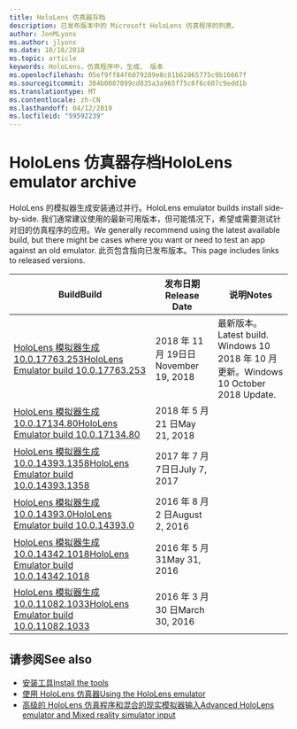 ```yaml
---
title: HoloLens 仿真器存档
description: 已发布版本中的 Microsoft HoloLens 仿真程序的列表。
author: JonMLyons
ms.author: jlyons
ms.date: 10/18/2018
ms.topic: article
keywords: HoloLens，仿真程序中，生成、 版本
ms.openlocfilehash: 05ef9ff84f6079289e8c81b62865775c9b16667f
ms.sourcegitcommit: 384b0087899cd835a3a965f75c6f6c607c9edd1b
ms.translationtype: MT
ms.contentlocale: zh-CN
ms.lasthandoff: 04/12/2019
ms.locfileid: "59592239"
---
```

# <a name="hololens-emulator-archive"></a><span data-ttu-id="912fd-104">HoloLens 仿真器存档</span><span class="sxs-lookup"><span data-stu-id="912fd-104">HoloLens emulator archive</span></span>

<span data-ttu-id="912fd-105">HoloLens 的模拟器生成安装通过并行。</span><span class="sxs-lookup"><span data-stu-id="912fd-105">HoloLens emulator builds install side-by-side.</span></span> <span data-ttu-id="912fd-106">我们通常建议使用的最新可用版本，但可能情况下，希望或需要测试针对旧的仿真程序的应用。</span><span class="sxs-lookup"><span data-stu-id="912fd-106">We generally recommend using the latest available build, but there might be cases where you want or need to test an app against an old emulator.</span></span> <span data-ttu-id="912fd-107">此页包含指向已发布版本。</span><span class="sxs-lookup"><span data-stu-id="912fd-107">This page includes links to released versions.</span></span>

|  <span data-ttu-id="912fd-108">Build</span><span class="sxs-lookup"><span data-stu-id="912fd-108">Build</span></span> |  <span data-ttu-id="912fd-109">发布日期</span><span class="sxs-lookup"><span data-stu-id="912fd-109">Release Date</span></span> |  <span data-ttu-id="912fd-110">说明</span><span class="sxs-lookup"><span data-stu-id="912fd-110">Notes</span></span> | 
|----------|----------|----------|
|  [<span data-ttu-id="912fd-111">HoloLens 模拟器生成 10.0.17763.253</span><span class="sxs-lookup"><span data-stu-id="912fd-111">HoloLens Emulator build 10.0.17763.253</span></span>](https://go.microsoft.com/fwlink/?linkid=2065980) | <span data-ttu-id="912fd-112">2018 年 11 月 19日日</span><span class="sxs-lookup"><span data-stu-id="912fd-112">November 19, 2018</span></span> | <span data-ttu-id="912fd-113">最新版本。</span><span class="sxs-lookup"><span data-stu-id="912fd-113">Latest build.</span></span> <span data-ttu-id="912fd-114">Windows 10 2018 年 10 月更新。</span><span class="sxs-lookup"><span data-stu-id="912fd-114">Windows 10 October 2018 Update.</span></span> |
|  [<span data-ttu-id="912fd-115">HoloLens 模拟器生成 10.0.17134.80</span><span class="sxs-lookup"><span data-stu-id="912fd-115">HoloLens Emulator build 10.0.17134.80</span></span>](https://go.microsoft.com/fwlink/?linkid=874531) | <span data-ttu-id="912fd-116">2018 年 5 月 21 日</span><span class="sxs-lookup"><span data-stu-id="912fd-116">May 21, 2018</span></span> | 
|  [<span data-ttu-id="912fd-117">HoloLens 模拟器生成 10.0.14393.1358</span><span class="sxs-lookup"><span data-stu-id="912fd-117">HoloLens Emulator build 10.0.14393.1358</span></span>](https://go.microsoft.com/fwlink/?linkid=852626) |  <span data-ttu-id="912fd-118">2017 年 7 月 7日日</span><span class="sxs-lookup"><span data-stu-id="912fd-118">July 7, 2017</span></span> |
|  [<span data-ttu-id="912fd-119">HoloLens 模拟器生成 10.0.14393.0</span><span class="sxs-lookup"><span data-stu-id="912fd-119">HoloLens Emulator build 10.0.14393.0</span></span>](http://go.microsoft.com/fwlink/?LinkID=823018) |  <span data-ttu-id="912fd-120">2016 年 8 月 2 日</span><span class="sxs-lookup"><span data-stu-id="912fd-120">August 2, 2016</span></span> |
|  [<span data-ttu-id="912fd-121">HoloLens 模拟器生成 10.0.14342.1018</span><span class="sxs-lookup"><span data-stu-id="912fd-121">HoloLens Emulator build 10.0.14342.1018</span></span>](http://go.microsoft.com/fwlink/?LinkID=823018) |  <span data-ttu-id="912fd-122">2016 年 5 月 31</span><span class="sxs-lookup"><span data-stu-id="912fd-122">May 31, 2016</span></span> |
|  [<span data-ttu-id="912fd-123">HoloLens 模拟器生成 10.0.11082.1033</span><span class="sxs-lookup"><span data-stu-id="912fd-123">HoloLens Emulator build 10.0.11082.1033</span></span>](http://go.microsoft.com/fwlink/?LinkID=724053) |  <span data-ttu-id="912fd-124">2016 年 3 月 30 日</span><span class="sxs-lookup"><span data-stu-id="912fd-124">March 30, 2016</span></span> |

## <a name="see-also"></a><span data-ttu-id="912fd-125">请参阅</span><span class="sxs-lookup"><span data-stu-id="912fd-125">See also</span></span>
* [<span data-ttu-id="912fd-126">安装工具</span><span class="sxs-lookup"><span data-stu-id="912fd-126">Install the tools</span></span>](install-the-tools.md)
* [<span data-ttu-id="912fd-127">使用 HoloLens 仿真器</span><span class="sxs-lookup"><span data-stu-id="912fd-127">Using the HoloLens emulator</span></span>](using-the-hololens-emulator.md)
* [<span data-ttu-id="912fd-128">高级的 HoloLens 仿真程序和混合的现实模拟器输入</span><span class="sxs-lookup"><span data-stu-id="912fd-128">Advanced HoloLens emulator and Mixed reality simulator input</span></span>](advanced-hololens-emulator-and-mixed-reality-simulator-input.md)
